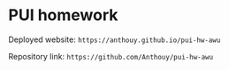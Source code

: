 # PUI homework

Deployed website: `https://anthouy.github.io/pui-hw-awu`

Repository link: `https://github.com/Anthouy/pui-hw-awu`
